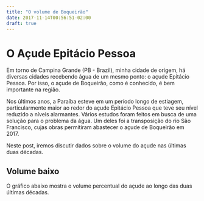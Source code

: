 ```yaml
---
title: "O volume de Boqueirão"
date: 2017-11-14T00:56:51-02:00
draft: true
---
```

# O Açude Epitácio Pessoa

Em torno de Campina Grande (PB - Brazil), minha cidade de origem, há diversas cidades recebendo água de um mesmo ponto: o açude Epitácio Pessoa. Por isso, o açude de Boqueirão, como é conhecido, é bem importante na região.

Nos últimos anos, a Paraíba esteve em um período longo de estiagem, particularmente maior ao redor do açude Epitácio Pessoa que teve seu nível reduzido a níveis alarmantes. Vários estudos foram feitos em busca de uma solução para o problema da água. Um deles foi a transposição do rio São Francisco, cujas obras permitiram abastecer o açude de Boqueirão em 2017.

Neste post, iremos discutir dados sobre o volume do açude nas últimas duas décadas.

## Volume baixo

O gráfico abaixo mostra o volume percentual do açude ao longo das duas últimas décadas.

<!-- markdownlint-disable MD033 -->
<div id="vis" width=900></div>

<script src="https://cdnjs.cloudflare.com/ajax/libs/vega/3.0.7/vega.js"></script>
<script src="https://cdnjs.cloudflare.com/ajax/libs/vega-lite/2.0.1/vega-lite.js"></script>
<script src="https://cdnjs.cloudflare.com/ajax/libs/vega-embed/3.0.0-rc7/vega-embed.js"></script>
<script>
    const spec = {
        "$schema": "https://vega.github.io/schema/vega-lite/v2.json",
        "data": {
            "url": "https://api.insa.gov.br/reservatorios/12172/monitoramento",
            "format": {
                "type": "json",
                "property": "volumes",
                "parse": {
                    "DataInformacao": "utc:'%d/%m/%Y'"
                }
            }
        },
        "transform": [{
            "calculate": "100*datum.Volume/datum.VolumePercentual",
            "as": "TamanhoAcude"
        }, {
            "calculate": "datum.Volume/411.71*100.0",
            "as": "VolumePercentualCorrigido"
        }],
        "vconcat": [{
            "title": {
                "text": "Volume do Açude Boqueirão 1999-2017"
            },
            "width": 700,
            "height": 295,
            "mark": "point",
            "encoding": {
                "x": {
                    "field": "DataInformacao",
                    "type": "temporal",
                    "scale": {
                        "domain": {
                            "selection": "brush"
                        }
                    },
                    "axis": {
                        "title": ""
                    }
                },
                "y": {
                    "field": "VolumePercentualCorrigido",
                    "type": "quantitative",
                    "axis": {
                        "title": "Volume de Boqueirão (%)"
                    }
                }
            }
        }, {
            "width": 700,
            "height": 60,
            "mark": "area",
            "selection": {
                "brush": {
                    "type": "interval",
                    "encodings": [
                        "x"
                    ],
                    "on": "[mousedown, window:mouseup] > window:mousemove!",
                    "translate": "[mousedown, window:mouseup] > window:mousemove!",
                    "zoom": "wheel!",
                    "mark": {
                        "fill": "#333",
                        "fillOpacity": 0.125,
                        "stroke": "white"
                    },
                    "resolve": "global"
                }
            },
            "encoding": {
                "x": {
                    "field": "DataInformacao",
                    "type": "temporal",
                    "axis": {
                        "title": "Selecione o Período",
                        "format": "%Y"
                    }
                },
                "y": {
                    "field": "VolumePercentualCorrigido",
                    "type": "quantitative",
                    "axis": {
                        "title": "",
                        "tickCount": 3,
                        "grid": false
                    }
                }
            }
        }]
    };
    vegaEmbed('#vis', spec).catch(console.warn);
</script>
<!-- markdownlint-enable MD033 -->
